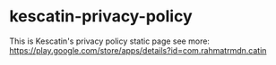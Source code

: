 # kescatin-privacy-policy

This is Kescatin's privacy policy static page 
see more: https://play.google.com/store/apps/details?id=com.rahmatrmdn.catin
